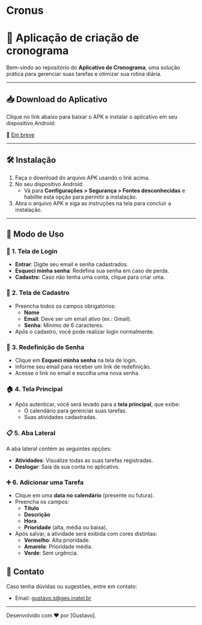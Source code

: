 # Cronus

# 📅 **Aplicação de criação de cronograma**

Bem-vindo ao repositório do **Aplicativo de Cronograma**, uma solução prática para gerenciar suas tarefas e otimizar sua rotina diária.

---

## 📥 **Download do Aplicativo**
Clique no link abaixo para baixar o APK e instalar o aplicativo em seu dispositivo Android:

🔗 [Em breve](https://)

---

## 🛠️ **Instalação**
1. Faça o download do arquivo APK usando o link acima.
2. No seu dispositivo Android:
   - Vá para **Configurações > Segurança > Fontes desconhecidas** e habilite esta opção para permitir a instalação.
3. Abra o arquivo APK e siga as instruções na tela para concluir a instalação.

---

## 📖 **Modo de Uso**

### 📝 **1. Tela de Login**
- **Entrar**: Digite seu email e senha cadastrados.
- **Esqueci minha senha**: Redefina sua senha em caso de perda.
- **Cadastro**: Caso não tenha uma conta, clique para criar uma.

### 🧾 **2. Tela de Cadastro**
- Preencha todos os campos obrigatórios:
  - **Nome**
  - **Email**: Deve ser um email ativo (ex.: Gmail).
  - **Senha**: Mínimo de 6 caracteres.
- Após o cadastro, você pode realizar login normalmente.

### 🔑 **3. Redefinição de Senha**
- Clique em **Esqueci minha senha** na tela de login.
- Informe seu email para receber um link de redefinição.
- Acesse o link no email e escolha uma nova senha.

### 🏠 **4. Tela Principal**
- Após autenticar, você será levado para a **tela principal**, que exibe:
  - O calendário para gerenciar suas tarefas.
  - Suas atividades cadastradas.

### 📋 **5. Aba Lateral**
A aba lateral contém as seguintes opções:
- **Atividades**: Visualize todas as suas tarefas registradas.
- **Deslogar**: Saia da sua conta no aplicativo.

### ➕ **6. Adicionar uma Tarefa**
- Clique em uma **data no calendário** (presente ou futura).
- Preencha os campos:
  - **Título**
  - **Descrição**
  - **Hora**
  - **Prioridade** (alta, média ou baixa).
- Após salvar, a atividade será exibida com cores distintas:
  - **Vermelho**: Alta prioridade.
  - **Amarelo**: Prioridade média.
  - **Verde**: Sem urgência.



## 📧 **Contato**
Caso tenha dúvidas ou sugestões, entre em contato:
- Email: [gustavo.s@ges.inatel.br](gustavo.s@ges.inatel.br)

---

Desenvolvido com ❤️ por [Gustavo].

